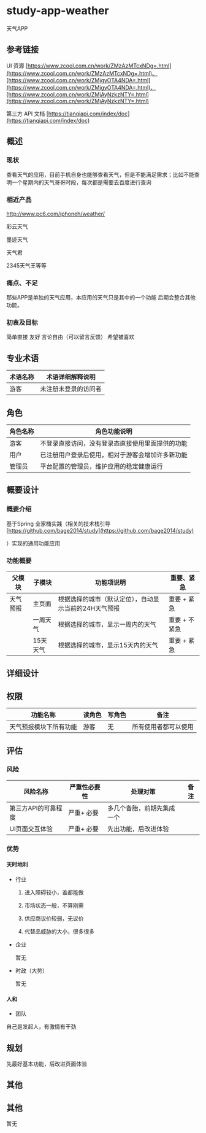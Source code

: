 # study-app-weather #

天气APP
## 参考链接 ##

UI 资源 [https://www.zcool.com.cn/work/ZMzAzMTcxNDg=.html](https://www.zcool.com.cn/work/ZMzAzMTcxNDg=.html)、[https://www.zcool.com.cn/work/ZMjgyOTA4NDA=.html](https://www.zcool.com.cn/work/ZMjgyOTA4NDA=.html)、[https://www.zcool.com.cn/work/ZMjAyNzkzNTY=.html](https://www.zcool.com.cn/work/ZMjAyNzkzNTY=.html)

第三方 API 文档 [https://tianqiapi.com/index/doc](https://tianqiapi.com/index/doc)

## 概述 ##
### 现状 ###
查看天气的应用，目前手机自身也能够查看天气，但是不能满足需求；比如不能查明一个星期内的天气哥哥时段，每次都是需要去百度进行查询

### 相近产品 ###
http://www.pc6.com/iphoneh/weather/

彩云天气

墨迹天气

天气君

2345天气王等等

### 痛点、不足 ###
那些APP是单独的天气应用，本应用的天气只是其中的一个功能
后期会整合其他功能。

### 初衷及目标 ###
简单直接
友好
言论自由（可以留言反馈）
希望被喜欢

## 专业术语 ##

| 术语名称 | 术语详细解释说明     |
| -------- | -------------------- |
| 游客     | 未注册未登录的访问者 |

## 角色 ##

| 角色名称 | 角色功能说明                                     |
| -------- | ------------------------------------------------ |
| 游客     | 不登录直接访问，没有登录态直接使用里面提供的功能 |
| 用户     | 已注册用户登录后使用，相对于游客会增加许多新功能 |
| 管理员   | 平台配置的管理员，维护应用的稳定健康运行         |



## 概要设计 ##

### 概要介绍 ###

基于Spring 全家桶实践（相关的技术栈引导 [https://github.com/bage2014/study](https://github.com/bage2014/study)

）实现的通用功能应用

### 功能概要 ###

| 父模块   | 子模块     | 功能项说明                             | 重要、紧急    |
| ---------- | -------------------------------------- | ------------- | ------------- |
| 天气预报 | 主页面      | 根据选择的城市（默认定位），自动显示当前的24H天气预报 | 重要 + 紧急   |
|          | 一周天气 | 根据选择的城市，显示一周内的天气 | 重要 + 不紧急 |
|          | 15天天气   | 根据选择的城市，显示15天内的天气 | 重要 + 紧急 |

## 详细设计 ##
## 权限 ##

| 功能名称               | 读角色 | 写角色 | 备注                 |
| ---------------------- | ------ | ------ | -------------------- |
| 天气预报模块下所有功能 | 游客   | 无     | 所有使用者都可以使用 |

## 评估 ##

### 风险 ###

| 风险名称            | 严重性必要性 | 处理对策                   | 备注 |
| ------------------- | ------------ | -------------------------- | ---- |
| 第三方API的可靠程度 | 严重+ 必要   | 多几个备胎，前期先集成一个 |      |
| UI页面交互体验      | 严重+ 必要   | 先出功能，后改进体验       |      |

### 优势 ###

#### 天时地利 ####

- 行业

  1. 进入障碍较小，谁都能做

  2. 市场状态一般，不算刚需
  3. 供应商议价较弱，无议价
  4. 代替品威胁的大小，很多很多

- 企业

  暂无

- 时政（大势）

  暂无

#### 人和 ####
- 团队

自己是发起人，有激情有干劲

## 规划 ##

先最好基本功能，后改进页面体验

## 其他 ##

## 其他 ##

暂无








